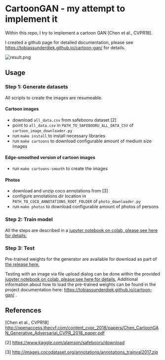 # CartoonGAN - my attempt to implement it

Within this repo, I try to implement a cartoon GAN \[Chen et al., CVPR18\].

I created a github page for detailed documentation, please see https://tobiassunderdiek.github.io/cartoon-gan/ for details.

![result.png](https://raw.githubusercontent.com/TobiasSunderdiek/cartoon-gan/gh-pages/assets/result.png "result example")

## Usage

### Step 1: Generate datasets

All scripts to create the images are resumeable.

#### Cartoon images

- download `all_data.csv` from safebooru dataset \[2\]
- point to `all_data.csv` in `PATH_TO_SAFEBOORU_ALL_DATA_CSV` of `cartoon_image_downloader.py`
- run `make install` to install necessary libraries
- run `make cartoons` to download configurable amount of medium size images

#### Edge-smoothed version of cartoon images

- run `make cartoons-smooth` to create the images

#### Photos

- download and unzip coco annotations from \[3\]
- configure annotations dir location in `PATH_TO_COCO_ANNOTATIONS_ROOT_FOLDER` of `photo_downloader.py`
- run `make photos` to download configurable amount of photos of persons

### Step 2: Train model

All the steps are described in a [jupyter notebook on colab, please see here for details.](https://github.com/TobiasSunderdiek/cartoon-gan/blob/master/CartoonGAN.ipynb)

### Step 3: Test

Pre-trained weights for the generator are available for download as part of [the release here.](https://github.com/TobiasSunderdiek/cartoon-gan/releases)

Testing with an image via file upload dialog can be done within the provided [jupyter notebook on colab, please see here for details.](https://github.com/TobiasSunderdiek/cartoon-gan/blob/master/CartoonGAN.ipynb) Additional information about how to load the pre-trained weights can be found in the project documentation here: https://tobiassunderdiek.github.io/cartoon-gan/ .

## References

\[Chen et al., CVPR18\] http://openaccess.thecvf.com/content_cvpr_2018/papers/Chen_CartoonGAN_Generative_Adversarial_CVPR_2018_paper.pdf

\[2\] https://www.kaggle.com/alamson/safebooru/download

\[3\] http://images.cocodataset.org/annotations/annotations_trainval2017.zip
